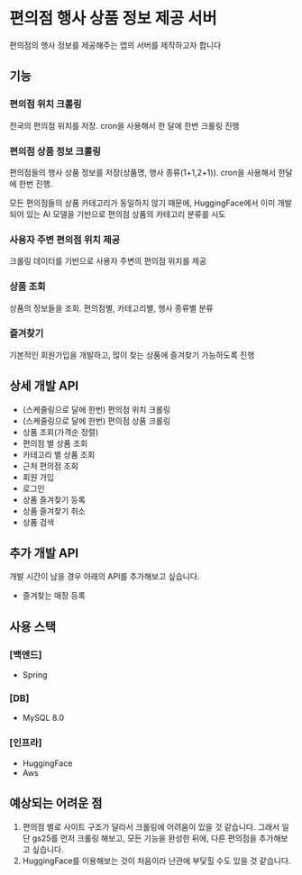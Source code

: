 # 편의점 행사 상품 정보 제공 서버
편의점의 행사 정보를 제공해주는 앱의 서버를 제작하고자 합니다
## 기능
### 편의점 위치 크롤링
전국의 편의점 위치를 저장. cron을 사용해서 한 달에 한번 크롤링 진행
### 편의점 상품 정보 크롤링
편의점들의 행사 상품 정보를 저장(상품명, 행사 종류(1+1,2+1)). cron을 사용해서 한달에 한번 진행.

모든 편의점들의 상품 카테고리가 동일하지 않기 때문에, HuggingFace에서 이미 개발되어 있는 AI 모델을 기반으로 편의점 상품의 카테고리 분류를 시도
### 사용자 주변 편의점 위치 제공
크롤링 데이터를 기반으로 사용자 주변의 편의점 위치를 제공
### 상품 조회
상품의 정보들을 조회. 편의점별, 카테고리별, 행사 종류별 분류
### 즐겨찾기
기본적인 회원가입을 개발하고, 많이 찾는 상품에 즐겨찾기 가능하도록 진행

## 상세 개발 API
- (스케줄링으로 달에 한번) 편의점 위치 크롤링
- (스케줄링으로 달에 한번) 편의점 상품 크롤링
- 상품 조회(가격순 정렬)
- 편의점 별 상품 조회
- 카테고리 별 상품 조회
- 근처 편의점 조회
- 회원 가입
- 로그인
- 상품 즐겨찾기 등록
- 상품 즐겨찾기 취소
- 상품 검색

## 추가 개발 API
개발 시간이 남을 경우 아래의 API를 추가해보고 싶습니다.
- 즐겨찾는 매장 등록

## 사용 스택
### [백엔드]
- Spring
### [DB]
- MySQL 8.0
### [인프라]
- HuggingFace
- Aws

## 예상되는 어려운 점
1. 편의점 별로 사이트 구조가 달라서 크롤링에 어려움이 있을 것 같습니다. 그래서 일단 gs25를 먼저 크롤링 해보고, 모든 기능을 완성한 뒤에, 다른 편의점을 추가해보고 싶습니다.
2. HuggingFace를 이용해보는 것이 처음이라 난관에 부딫힐 수도 있을 것 같습니다.